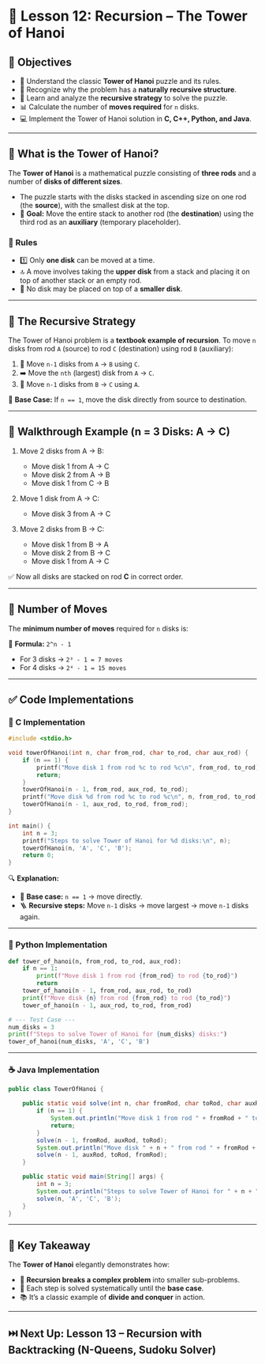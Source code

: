 # 📘 Lesson 12: **Recursion – The Tower of Hanoi**


## 🎯 Objectives

* 🗼 Understand the classic **Tower of Hanoi** puzzle and its rules.
* 🔁 Recognize why the problem has a **naturally recursive structure**.
* 🧠 Learn and analyze the **recursive strategy** to solve the puzzle.
* 📊 Calculate the number of **moves required** for `n` disks.
* 💻 Implement the Tower of Hanoi solution in **C, C++, Python, and Java**.

---

## 🗼 What is the Tower of Hanoi?

The **Tower of Hanoi** is a mathematical puzzle consisting of **three rods** and a number of **disks of different sizes**.

* The puzzle starts with the disks stacked in ascending size on one rod (the **source**), with the smallest disk at the top.
* 🎯 **Goal:** Move the entire stack to another rod (the **destination**) using the third rod as an **auxiliary** (temporary placeholder).

### 📏 Rules

* 1️⃣ Only **one disk** can be moved at a time.
* 🔝 A move involves taking the **upper disk** from a stack and placing it on top of another stack or an empty rod.
* 🚫 No disk may be placed on top of a **smaller disk**.

---

## 🧠 The Recursive Strategy

The Tower of Hanoi problem is a **textbook example of recursion**.
To move `n` disks from rod `A` (source) to rod `C` (destination) using rod `B` (auxiliary):

1. 🔁 Move `n-1` disks from `A` → `B` using `C`.
2. ➡️ Move the `nth` (largest) disk from `A` → `C`.
3. 🔁 Move `n-1` disks from `B` → `C` using `A`.

📌 **Base Case:**
If `n == 1`, move the disk directly from source to destination.

---

## 🧮 Walkthrough Example (n = 3 Disks: A → C)

1. Move 2 disks from A → B:

   * Move disk 1 from A → C
   * Move disk 2 from A → B
   * Move disk 1 from C → B

2. Move 1 disk from A → C:

   * Move disk 3 from A → C

3. Move 2 disks from B → C:

   * Move disk 1 from B → A
   * Move disk 2 from B → C
   * Move disk 1 from A → C

✅ Now all disks are stacked on rod **C** in correct order.

---

## 🔢 Number of Moves

The **minimum number of moves** required for `n` disks is:

📐 **Formula:** `2^n - 1`

* For 3 disks → `2³ - 1 = 7 moves`
* For 4 disks → `2⁴ - 1 = 15 moves`

---

## ✅ Code Implementations

### 📌 C Implementation

```c
#include <stdio.h>

void towerOfHanoi(int n, char from_rod, char to_rod, char aux_rod) {
    if (n == 1) {
        printf("Move disk 1 from rod %c to rod %c\n", from_rod, to_rod);
        return;
    }
    towerOfHanoi(n - 1, from_rod, aux_rod, to_rod);
    printf("Move disk %d from rod %c to rod %c\n", n, from_rod, to_rod);
    towerOfHanoi(n - 1, aux_rod, to_rod, from_rod);
}

int main() {
    int n = 3;
    printf("Steps to solve Tower of Hanoi for %d disks:\n", n);
    towerOfHanoi(n, 'A', 'C', 'B');
    return 0;
}
```

🔍 **Explanation:**

* 🧱 **Base case:** `n == 1` → move directly.
* 🪜 **Recursive steps:** Move `n-1` disks → move largest → move `n-1` disks again.

---

### 🐍 Python Implementation

```python
def tower_of_hanoi(n, from_rod, to_rod, aux_rod):
    if n == 1:
        print(f"Move disk 1 from rod {from_rod} to rod {to_rod}")
        return
    tower_of_hanoi(n - 1, from_rod, aux_rod, to_rod)
    print(f"Move disk {n} from rod {from_rod} to rod {to_rod}")
    tower_of_hanoi(n - 1, aux_rod, to_rod, from_rod)

# --- Test Case ---
num_disks = 3
print(f"Steps to solve Tower of Hanoi for {num_disks} disks:")
tower_of_hanoi(num_disks, 'A', 'C', 'B')
```

---

### ☕ Java Implementation

```java
public class TowerOfHanoi {

    public static void solve(int n, char fromRod, char toRod, char auxRod) {
        if (n == 1) {
            System.out.println("Move disk 1 from rod " + fromRod + " to rod " + toRod);
            return;
        }
        solve(n - 1, fromRod, auxRod, toRod);
        System.out.println("Move disk " + n + " from rod " + fromRod + " to rod " + toRod);
        solve(n - 1, auxRod, toRod, fromRod);
    }

    public static void main(String[] args) {
        int n = 3;
        System.out.println("Steps to solve Tower of Hanoi for " + n + " disks:");
        solve(n, 'A', 'C', 'B');
    }
}
```

---

## 📌 Key Takeaway

The **Tower of Hanoi** elegantly demonstrates how:

* 🔁 **Recursion breaks a complex problem** into smaller sub-problems.
* 🧩 Each step is solved systematically until the **base case**.
* 📚 It’s a classic example of **divide and conquer** in action.

---

## ⏭️ Next Up: **Lesson 13 – Recursion with Backtracking (N-Queens, Sudoku Solver)**
